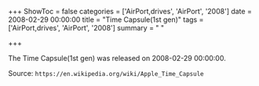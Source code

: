 +++
ShowToc = false
categories = ['AirPort,drives', 'AirPort', '2008']
date = 2008-02-29 00:00:00
title = "Time Capsule(1st gen)"
tags = ['AirPort,drives', 'AirPort', '2008']
summary = " "

+++

The Time Capsule(1st gen) was released on 2008-02-29 00:00:00.

Source: `https://en.wikipedia.org/wiki/Apple_Time_Capsule`


